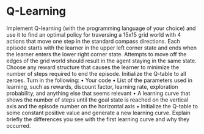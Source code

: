 # Q-Learning
Implement Q-learning (with the programming language of your choice)
and use it to find an optimal policy for traversing a 15x15 grid world with
4 actions that move one step in the standard compass directions. Each
episode starts with the learner in the upper left corner state and ends
when the learner enters the lower right corner state. Attempts to move off
the edges of the grid world should result in the agent staying in the same
state. Choose any reward structure that causes the learner to minimize
the number of steps required to end the episode. Initialize the Q-table to
all zeroes. Turn in the following:
• Your code
• List of the parameters used in learning, such as rewards, discount
factor, learning rate, exploration probability, and anything else that
seems relevant
• A learning curve that shows the number of steps until the goal state is
reached on the vertical axis and the episode number on the horizontal
axis
• Initialize the Q-table to some constant positive value and generate a
new learning curve. Explain briefly the differences you see with the
first learning curve and why they occurred.
